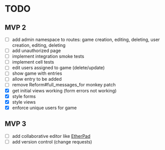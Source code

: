 # TODO

## MVP 2
- [ ] add admin namespace to routes: game creation, editing, deleting, user creation, editing, deleting
- [ ] add unauthorized page
- [ ] implement integration smoke tests
- [ ] implement cell tests
- [ ] edit users assigned to game (delete/update)
- [ ] show game with entries
- [ ] allow entry to be added
- [ ] remove Reform#full_messages_for monkey patch
- [X] get initial views working (form errors not working)
- [X] style forms
- [X] style views
- [X] enforce unique users for game

## MVP 3
- [ ] add collaborative editor like [EtherPad](https://github.com/ether/etherpad-lite)
- [ ] add version control (change requests)